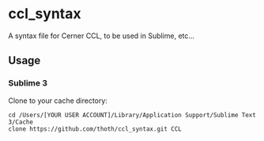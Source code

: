 ccl_syntax
==========

A syntax file for Cerner CCL, to be used in Sublime, etc...

## Usage
### Sublime 3
Clone to your cache directory:

	cd /Users/[YOUR USER ACCOUNT]/Library/Application Support/Sublime Text 3/Cache
	clone https://github.com/thoth/ccl_syntax.git CCL

